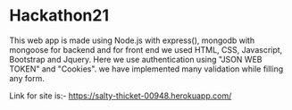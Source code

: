 # Hackathon21
This web app is made using Node.js with express(), mongodb with mongoose for backend and for front end we used HTML, CSS, Javascript, Bootstrap and Jquery.
Here we use authentication using "JSON WEB TOKEN" and "Cookies".
we have implemented many validation while filling any form.

Link for site is:- https://salty-thicket-00948.herokuapp.com/

